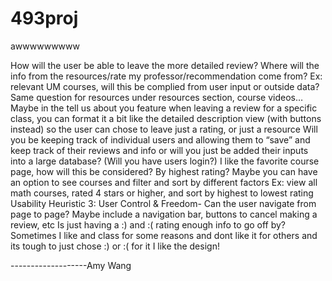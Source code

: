 # 493proj

awwwwwwwww

How will the user be able to leave the more detailed review?
Where will the info from the resources/rate my professor/recommendation come from? Ex: relevant UM courses, will this be complied from user input or outside data? 
Same question for resources under resources section, course videos…
Maybe in the tell us about you feature when leaving a review for a specific class, you can format it a bit like the detailed description view (with buttons instead) so the user can chose to leave just a rating, or just a resource
Will you be keeping track of individual users and allowing them to “save” and keep track of their reviews and info or will you just be added their inputs into a large database? (Will you have users login?)
I like the favorite course page, how will this be considered? By highest rating? Maybe you can have an option to see courses and filter and sort by different factors
Ex: view all math courses, rated 4 stars or higher, and sort by highest to lowest rating
Usability Heuristic 3: User Control & Freedom-
Can the user navigate from page to page? Maybe include a navigation bar, buttons to cancel making a review, etc
Is just having a :) and :( rating enough info to go off by? Sometimes I like and class for some reasons and dont like it for others and its tough to just chose :) or :( for it
I like the design!

-------------------Amy Wang
